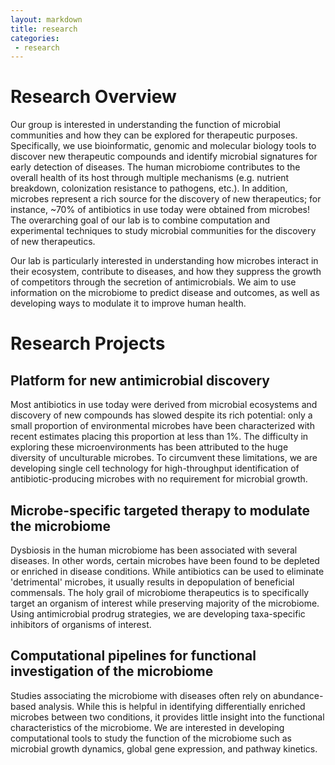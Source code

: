 ```yaml
---
layout: markdown
title: research
categories:
 - research
---
```

# <b>Research Overview</b>
Our group is interested in understanding the function of microbial communities and how they can be explored for therapeutic purposes. Specifically, we use bioinformatic, genomic and molecular biology tools to discover new therapeutic compounds and identify microbial signatures for early detection of diseases.
The human microbiome contributes to the overall health of its host through multiple mechanisms (e.g. nutrient breakdown, colonization resistance to pathogens, etc.). In addition, microbes represent a rich source for the discovery of new therapeutics; for instance, ~70% of antibiotics in use today were obtained from microbes! The overarching goal of our lab is to combine computation and experimental techniques to study microbial communities for the discovery of new therapeutics.

Our lab is particularly interested in understanding how microbes interact in their ecosystem, contribute to diseases, and how they suppress the growth of competitors through the secretion of antimicrobials. We aim to use information on the microbiome to predict disease and outcomes, as well as developing ways to modulate it to improve human health.
# <b>Research Projects</b>
## Platform for new antimicrobial discovery
Most antibiotics in use today were derived from microbial ecosystems and discovery of new compounds has slowed despite its rich potential: only a small proportion of environmental microbes have been characterized with recent estimates placing this proportion at less than 1%. The difficulty in exploring these microenvironments has been attributed to the huge diversity of unculturable microbes. To circumvent these limitations, we are developing single cell technology for high-throughput identification of antibiotic-producing microbes with no requirement for microbial growth.
## Microbe-specific targeted therapy to modulate the microbiome
Dysbiosis in the human microbiome has been associated with several diseases. In other words, certain microbes have been found to be depleted or enriched in disease conditions. While antibiotics can be used to eliminate 'detrimental' microbes, it usually results in depopulation of beneficial commensals. The holy grail of microbiome therapeutics is to specifically target an organism of interest while preserving majority of the microbiome. Using antimicrobial prodrug strategies, we are developing taxa-specific inhibitors of organisms of interest.
## Computational pipelines for functional investigation of the microbiome
Studies associating the microbiome with diseases often rely on abundance-based analysis. While this is helpful in identifying differentially enriched microbes between two conditions, it provides little insight into the functional characteristics of the microbiome. We are interested in developing computational tools to study the function of the microbiome such as microbial growth dynamics, global gene expression, and pathway kinetics.